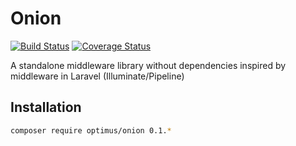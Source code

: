 # Onion

[![Build Status](https://travis-ci.org/esbenp/laravel-package-boilerplate.svg)](https://travis-ci.org/esbenp/laravel-package-boilerplate) [![Coverage Status](https://coveralls.io/repos/esbenp/laravel-package-boilerplate/badge.svg?branch=master)](https://coveralls.io/r/esbenp/laravel-package-boilerplate?branch=master)

A standalone middleware library without dependencies inspired by middleware in Laravel (Illuminate/Pipeline)

## Installation

```bash
composer require optimus/onion 0.1.*
```
